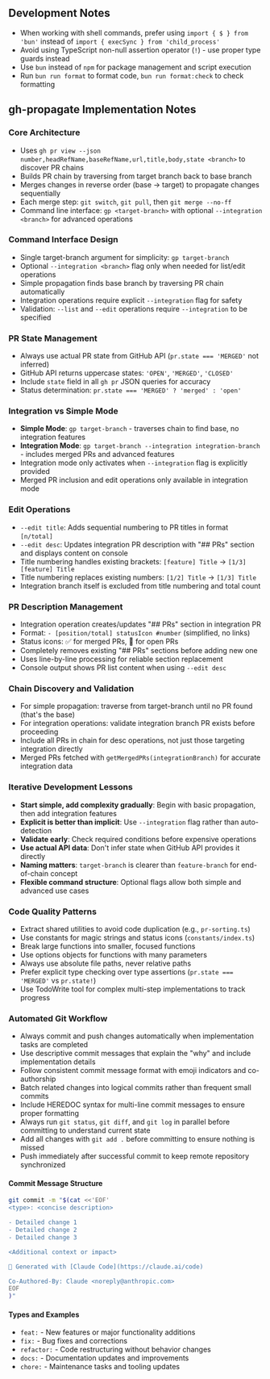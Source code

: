 ## Development Notes

- When working with shell commands, prefer using `import { $ } from 'bun'` instead of `import { execSync } from 'child_process'`
- Avoid using TypeScript non-null assertion operator (`!`) - use proper type guards instead
- Use `bun` instead of `npm` for package management and script execution
- Run `bun run format` to format code, `bun run format:check` to check formatting

## gh-propagate Implementation Notes

### Core Architecture

- Uses `gh pr view --json number,headRefName,baseRefName,url,title,body,state <branch>` to discover PR chains
- Builds PR chain by traversing from target branch back to base branch
- Merges changes in reverse order (base → target) to propagate changes sequentially
- Each merge step: `git switch`, `git pull`, then `git merge --no-ff`
- Command line interface: `gp <target-branch>` with optional `--integration <branch>` for advanced operations

### Command Interface Design

- Single target-branch argument for simplicity: `gp target-branch`
- Optional `--integration <branch>` flag only when needed for list/edit operations
- Simple propagation finds base branch by traversing PR chain automatically
- Integration operations require explicit `--integration` flag for safety
- Validation: `--list` and `--edit` operations require `--integration` to be specified

### PR State Management

- Always use actual PR state from GitHub API (`pr.state === 'MERGED'` not inferred)
- GitHub API returns uppercase states: `'OPEN'`, `'MERGED'`, `'CLOSED'`
- Include `state` field in all `gh pr` JSON queries for accuracy
- Status determination: `pr.state === 'MERGED' ? 'merged' : 'open'`

### Integration vs Simple Mode

- **Simple Mode**: `gp target-branch` - traverses chain to find base, no integration features
- **Integration Mode**: `gp target-branch --integration integration-branch` - includes merged PRs and advanced features
- Integration mode only activates when `--integration` flag is explicitly provided
- Merged PR inclusion and edit operations only available in integration mode

### Edit Operations

- `--edit title`: Adds sequential numbering to PR titles in format `[n/total]`
- `--edit desc`: Updates integration PR description with "## PRs" section and displays content on console
- Title numbering handles existing brackets: `[feature] Title` → `[1/3][feature] Title`
- Title numbering replaces existing numbers: `[1/2] Title` → `[1/3] Title`
- Integration branch itself is excluded from title numbering and total count

### PR Description Management

- Integration operation creates/updates "## PRs" section in integration PR
- Format: `- [position/total] statusIcon #number` (simplified, no links)
- Status icons: ✅ for merged PRs, 🔄 for open PRs
- Completely removes existing "## PRs" sections before adding new one
- Uses line-by-line processing for reliable section replacement
- Console output shows PR list content when using `--edit desc`

### Chain Discovery and Validation

- For simple propagation: traverse from target-branch until no PR found (that's the base)
- For integration operations: validate integration branch PR exists before proceeding
- Include all PRs in chain for desc operations, not just those targeting integration directly
- Merged PRs fetched with `getMergedPRs(integrationBranch)` for accurate integration data

### Iterative Development Lessons

- **Start simple, add complexity gradually**: Begin with basic propagation, then add integration features
- **Explicit is better than implicit**: Use `--integration` flag rather than auto-detection
- **Validate early**: Check required conditions before expensive operations
- **Use actual API data**: Don't infer state when GitHub API provides it directly
- **Naming matters**: `target-branch` is clearer than `feature-branch` for end-of-chain concept
- **Flexible command structure**: Optional flags allow both simple and advanced use cases

### Code Quality Patterns

- Extract shared utilities to avoid code duplication (e.g., `pr-sorting.ts`)
- Use constants for magic strings and status icons (`constants/index.ts`)
- Break large functions into smaller, focused functions
- Use options objects for functions with many parameters
- Always use absolute file paths, never relative paths
- Prefer explicit type checking over type assertions (`pr.state === 'MERGED'` vs `pr.state!`)
- Use TodoWrite tool for complex multi-step implementations to track progress

### Automated Git Workflow

- Always commit and push changes automatically when implementation tasks are completed
- Use descriptive commit messages that explain the "why" and include implementation details
- Follow consistent commit message format with emoji indicators and co-authorship
- Batch related changes into logical commits rather than frequent small commits
- Include HEREDOC syntax for multi-line commit messages to ensure proper formatting
- Always run `git status`, `git diff`, and `git log` in parallel before committing to understand current state
- Add all changes with `git add .` before committing to ensure nothing is missed
- Push immediately after successful commit to keep remote repository synchronized

#### Commit Message Structure

```bash
git commit -m "$(cat <<'EOF'
<type>: <concise description>

- Detailed change 1
- Detailed change 2
- Detailed change 3

<Additional context or impact>

🤖 Generated with [Claude Code](https://claude.ai/code)

Co-Authored-By: Claude <noreply@anthropic.com>
EOF
)"
```

#### Types and Examples

- `feat:` - New features or major functionality additions
- `fix:` - Bug fixes and corrections
- `refactor:` - Code restructuring without behavior changes
- `docs:` - Documentation updates and improvements
- `chore:` - Maintenance tasks and tooling updates
